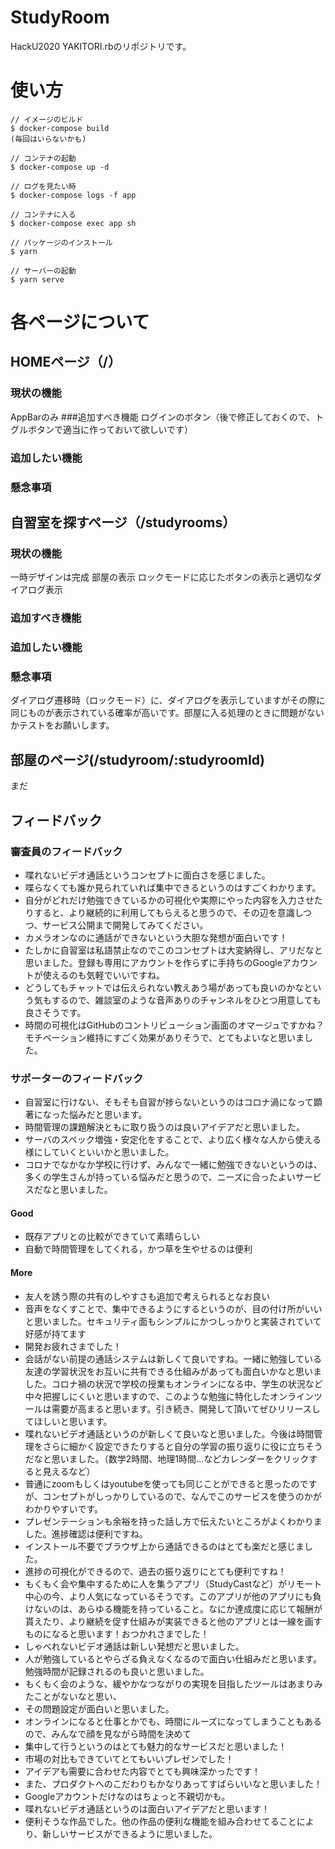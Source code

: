 # StudyRoom
HackU2020 YAKITORI.rbのリポジトリです。
# 使い方
```
// イメージのビルド
$ docker-compose build
(毎回はいらないかも)

// コンテナの起動
$ docker-compose up -d

// ログを見たい時
$ docker-compose logs -f app

// コンテナに入る
$ docker-compose exec app sh

// パッケージのインストール
$ yarn

// サーバーの起動
$ yarn serve
```
# 各ページについて
## HOMEページ（/）
### 現状の機能
AppBarのみ
###追加すべき機能
ログインのボタン（後で修正しておくので、トグルボタンで適当に作っておいて欲しいです）
### 追加したい機能
### 懸念事項

## 自習室を探すページ（/studyrooms）
### 現状の機能
一時デザインは完成
部屋の表示
ロックモードに応じたボタンの表示と適切なダイアログ表示
###  追加すべき機能
### 追加したい機能
### 懸念事項
ダイアログ遷移時（ロックモード）に、ダイアログを表示していますがその際に同じものが表示されている確率が高いです。部屋に入る処理のときに問題がないかテストをお願いします。

## 部屋のページ(/studyroom/:studyroomId)
まだ

## フィードバック
### 審査員のフィードバック  
* 喋れないビデオ通話というコンセプトに面白さを感じました。  
* 喋らなくても誰か見られていれば集中できるというのはすごくわかります。  
* 自分がどれだけ勉強できているかの可視化や実際にやった内容を入力させたりすると、より継続的に利用してもらえると思うので、その辺を意識しつつ、サービス公開まで開発してみてください。  
* カメラオンなのに通話ができないという大胆な発想が面白いです！  
* たしかに自習室は私語禁止なのでこのコンセプトは大変納得し、アリだなと思いました。登録も専用にアカウントを作らずに手持ちのGoogleアカウントが使えるのも気軽でいいですね。  
* どうしてもチャットでは伝えられない教えあう場があっても良いのかなという気もするので、雑談室のような音声ありのチャンネルをひとつ用意しても良さそうです。  
* 時間の可視化はGitHubのコントリビューション画面のオマージュですかね？モチベーション維持にすごく効果がありそうで、とてもよいなと思いました。  
### サポーターのフィードバック
* 自習室に行けない、そもそも自習が捗らないというのはコロナ渦になって顕著になった悩みだと思います。  
* 時間管理の課題解決ともに取り扱うのは良いアイデアだと思いました。  
* サーバのスペック増強・安定化をすることで、より広く様々な人から使える様にしていくといいかと思いました。  
* コロナでなかなか学校に行けず、みんなで一緒に勉強できないというのは、多くの学生さんが持っている悩みだと思うので、ニーズに合ったよいサービスだなと思いました。  
#### Good
* 既存アプリとの比較ができていて素晴らしい  
* 自動で時間管理をしてくれる，かつ草を生やせるのは便利  
#### More
* 友人を誘う際の共有のしやすさも追加で考えられるとなお良い  
* 音声をなくすことで、集中できるようにするというのが、目の付け所がいいと思いました。セキュリティ面もシンプルにかつしっかりと実装されていて好感が持てます  
* 開発お疲れさまでした！  
* 会話がない前提の通話システムは新しくて良いですね。一緒に勉強している友達の学習状況をお互いに共有できる仕組みがあっても面白いかなと思いました。コロナ禍の状況で学校の授業もオンラインになる中、学生の状況など中々把握しにくいと思いますので、このような勉強に特化したオンラインツールは需要が高まると思います。引き続き、開発して頂いてぜひリリースしてほしいと思います。  
* 喋れないビデオ通話というのが新しくて良いなと思いました。今後は時間管理をさらに細かく設定できたりすると自分の学習の振り返りに役に立ちそうだなと思いました。（数学2時間、地理1時間…などカレンダーをクリックすると見えるなど）
* 普通にzoomもしくはyoutubeを使っても同じことができると思ったのですが、コンセプトがしっかりしているので、なんでこのサービスを使うのかがわかりやすいです。  
* プレゼンテーションも余裕を持った話し方で伝えたいところがよくわかりました。進捗確認は便利ですね。  
* インストール不要でブラウザ上から通話できるのはとても楽だと感じました。  
* 進捗の可視化ができるので、過去の振り返りにとても便利ですね！  
* もくもく会や集中するために人を集うアプリ（StudyCastなど）がリモート中心の今、より人気になっているそうです。このアプリが他のアプリにも負けないのは、あらゆる機能を持っていること。なにか達成度に応じて報酬が貰えたり、より継続を促す仕組みが実装できると他のアプリとは一線を画すものになると思います！おつかれさまでした！  
* しゃべれないビデオ通話は新しい発想だと思いました。  
* 人が勉強しているとやらざる負えなくなるので面白い仕組みだと思います。勉強時間が記録されるのも良いと思いました。  
* もくもく会のような、緩やかなつながりの実現を目指したツールはあまりみたことがないなと思い、  
* その問題設定が面白いと思いました。  
* オンラインになると仕事とかでも、時間にルーズになってしまうこともあるので、みんなで顔を見ながら時間を決めて  
* 集中して行うというのはとても魅力的なサービスだと思いました！  
* 市場の対比もできていてとてもいいプレゼンでした！  
* アイデアも需要に合わせた内容でとても興味深かったです！  
* また、プロダクトへのこだわりもかなりあってすばらいいなと思いました！  
* Googleアカウントだけなのはちょっと不親切かも。  
* 喋れないビデオ通話というのは面白いアイデアだと思います！  
* 便利そうな作品でした。他の作品の便利な機能を組み合わせてることにより、新しいサービスができるように思いました。  
